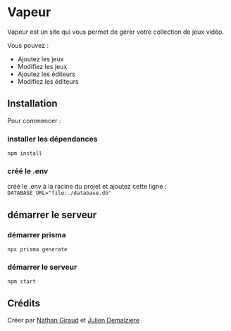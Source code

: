 # Vapeur
Vapeur est un site qui vous permet de gérer votre collection de jeux vidéo.

Vous pouvez : 
  - Ajoutez les jeux
  - Modifiez les jeux
  - Ajoutez les éditeurs
  - Modifiez les éditeurs


## Installation

Pour commencer :

### installer les dépendances
``
npm install
``
### créé le .env
créé le .env à la racine du projet et ajoutez cette ligne :
``
DATABASE_URL="file:./database.db"
``

## démarrer le serveur

### démarrer prisma
``
npx prisma generate
``
### démarrer le serveur
``
npm start
``


## Crédits

Créer par [Nathan Giraud](https://github.com/Nagiraud/) et [Julien Demaiziere](https://github.com/Julienlink/)




